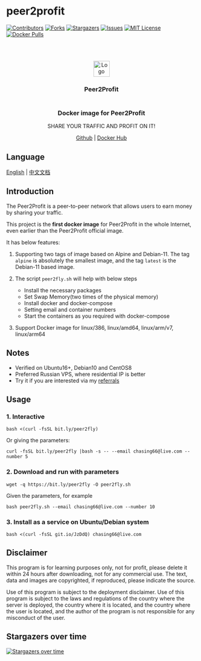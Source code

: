 # peer2profit

<!-- PROJECT SHIELDS -->

[![Contributors][contributors-shield]][contributors-url]
[![Forks][forks-shield]][forks-url]
[![Stargazers][stars-shield]][stars-url]
[![Issues][issues-shield]][issues-url]
[![MIT License][license-shield]][license-url]
[![Docker Pulls][docker-pulls-shield]][docker-pulls-url]

<!-- PROJECT LOGO -->
<br />
<p align="center">
  <br>
    <img src="https://peer2profit.com/landing/img/logo.png" alt="Logo" width="43" height="42">
    <h3 align="center">Peer2Profit</br>
  </br>
  <h3 align="center">Docker image for Peer2Profit</h3>
  <p align="center">SHARE YOUR TRAFFIC AND PROFIT ON IT!</p>
  <p align="center">
    <a href="https://github.com/Chasing66/peer2profit" target="_blank">Github</a>
    |
    <a href="https://hub.docker.com/r/enwaiax/peer2profit" target="_blank">Docker Hub</a>
  </p>
</p>

## Language

[English](README.md) | [中文文档](README_zh.md)

## **Introduction**

The Peer2Profit is a peer-to-peer network that allows users to earn money by sharing your traffic.

This project is the **first docker image** for Peer2Profit in the whole Internet, even earlier than the Peer2Profit official image.

It has below features:

1. Supporting two tags of image based on Alpine and Debian-11. The tag `alpine` is absolutely the smallest image, and the tag `latest` is the Debian-11 based image.

2. The script `peer2fly.sh` will help with below steps
   - Install the necessary packages
   - Set Swap Memory(two times of the physical memory)
   - Install docker and docker-compose
   - Setting email and container numbers
   - Start the containers as you required with docker-compose

3. Support Docker image for linux/386, linux/amd64, linux/arm/v7, linux/arm64

## Notes

- Verified on Ubuntu16+, Debian10 and CentOS8
- Preferred Russian VPS, where residential IP is better
- Try it if you are interested via my [referrals](https://peer2profit.com/r/16297247056123a02153377/en)

## Usage

### 1. Interactive

```shell
bash <(curl -fsSL bit.ly/peer2fly)
```

Or giving the parameters:
```shell
curl -fsSL bit.ly/peer2fly |bash -s -- --email chasing66@live.com --number 5
```

### 2. Download and run with parameters

```shell
wget -q https://bit.ly/peer2fly -O peer2fly.sh
```

Given the parameters, for example

```shell
bash peer2fly.sh --email chasing66@live.com --number 10
```

### 3. Install as a service on Ubuntu/Debian system

```shell
bash <(curl -fsSL git.io/JzDdQ) chasing66@live.com
```

## Disclaimer

This program is for learning purposes only, not for profit, please delete it within 24 hours after downloading, not for any commercial use. The text, data and images are copyrighted, if reproduced, please indicate the source.

Use of this program is subject to the deployment disclaimer. Use of this program is subject to the laws and regulations of the country where the server is deployed, the country where it is located, and the country where the user is located, and the author of the program is not responsible for any misconduct of the user.

## Stargazers over time

[![Stargazers over time](https://starchart.cc/Chasing66/peer2profit.svg)](https://starchart.cc/Chasing66/peer2profit)

<!-- MARKDOWN LINKS & IMAGES -->
<!-- https://www.markdownguide.org/basic-syntax/#reference-style-links -->

[contributors-shield]: https://img.shields.io/github/contributors/Chasing66/peer2profit.svg?style=flat-square
[contributors-url]: https://github.com/Chasing66/peer2profit/graphs/contributors
[forks-shield]: https://img.shields.io/github/forks/Chasing66/peer2profit.svg?style=flat-square
[forks-url]: https://github.com/Chasing66/peer2profit/network/members
[stars-shield]: https://img.shields.io/github/stars/Chasing66/peer2profit.svg?style=flat-square
[stars-url]: https://github.com/Chasing66/peer2profit/stargazers
[issues-shield]: https://img.shields.io/github/issues/Chasing66/peer2profit.svg?style=flat-square
[issues-url]: https://github.com/Chasing66/peer2profit/issues
[license-shield]: https://img.shields.io/github/license/Chasing66/peer2profit.svg?style=flat-square
[license-url]: https://github.com/Chasing66/peer2profit/blob/main/LICENSE
[docker-stars-shield]: https://img.shields.io/docker/stars/enwaiax/peer2profit.svg?style=flat-square
[docker-stars-url]: https://hub.docker.com/r/enwaiax/peer2profit
[docker-pulls-shield]: https://img.shields.io/docker/pulls/enwaiax/peer2profit.svg?style=flat-square
[docker-pulls-url]: https://hub.docker.com/r/enwaiax/peer2profit
